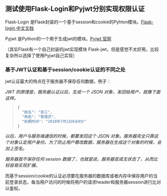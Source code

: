 ## 测试使用Flask-Login和Pyjwt分别实现权限认证

Flask-Login 是Flask封装的一个基于session和cookie的Pyhton模块。[Flask-login 中文文档](http://www.pythondoc.com/flask-login/)

Pyjwt 是Python的一个用于生成jwt的模块。[Pyjwt 官网](https://pyjwt.readthedocs.io/en/latest/index.html)

（其实Flask有一个自己封装的jwt实现模块 Flask-jwt，但是感觉不太好用，比较复杂所以选择了使用Pyjwt自己实现）

### 基于JWT认证和基于session/cookie认证的不同之处

jwt认证最大的特点在于服务器不保存任何数据，例子：

*JWT 的原理是，服务器认证以后，生成一个 JSON 对象，发回给用户，就像下面这样。*

> ```javascript
> {
>   "姓名": "张三",
>   "角色": "管理员",
>   "到期时间": "2018年7月1日0点0分"
> }
> ```

*以后，用户与服务端通信的时候，都要发回这个 JSON 对象。服务器完全只靠这个对象认定用户身份。为了防止用户篡改数据，服务器在生成这个对象的时候，会加上签名。*

*服务器就不保存任何 session 数据了，也就是说，服务器变成无状态了，从而比较容易实现扩展。*

​		而基于session/cookie的认证必须要在服务器的数据库或者内存中保存用户的当前登录状态，每当用户访问的时候将用户的请求header和服务器session进行比对以鉴权。



